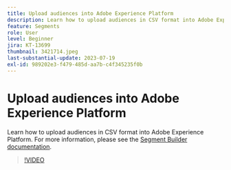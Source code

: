 ```yaml
---
title: Upload audiences into Adobe Experience Platform
description: Learn how to upload audiences in CSV format into Adobe Experience Platform.
feature: Segments
role: User
level: Beginner
jira: KT-13699
thumbnail: 3421714.jpeg
last-substantial-update: 2023-07-19
exl-id: 989202e3-f479-485d-aa7b-c4f345235f0b
---
```

# Upload audiences into Adobe Experience Platform

Learn how to upload audiences in CSV format into Adobe Experience Platform. For more information, please see the [Segment Builder documentation](https://experienceleague.adobe.com/en/docs/experience-platform/segmentation/ui/audience-portal#import-audience).

>[!VIDEO](https://video.tv.adobe.com/v/3421714/?learn=on)
